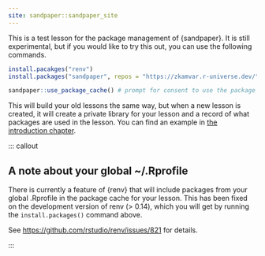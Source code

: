 ```yaml
---
site: sandpaper::sandpaper_site
---
```


This is a test lesson for the package management of {sandpaper}. It is still 
experimental, but if you would like to try this out, you can use the following
commands.

```r
install.pacakges("renv")
install.packages("sandpaper", repos = "https://zkamvar.r-universe.dev/")

sandpaper::use_package_cache() # prompt for consent to use the package cache
```

This will build your old lessons the same way, but when a new lesson is created,
it will create a private library for your lesson and a record of what packages
are used in the lesson. You can find an example in [the introduction 
chapter](01-introduction.Rmd).

::: callout

## A note about your global ~/.Rprofile

There is currently a feature of {renv} that will include packages from your
global .Rprofile in the package cache for your lesson. This has been fixed on
the development version of renv (> 0.14), which you will get by running the
`install.packages()` command above.

See <https://github.com/rstudio/renv/issues/821> for details.

:::


